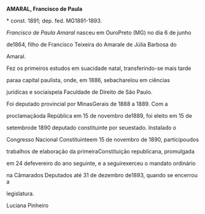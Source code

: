 **AMARAL, Francisco de Paula**



\* const. 1891; dep. fed. MG1891-1893.



*Francisco de Paula Amaral* nasceu em OuroPreto (MG) no dia 6 de junho

de1864, filho de Francisco Teixeira do Amarale de Júlia Barbosa do

Amaral.



Fez os primeiros estudos em suacidade natal, transferindo-se mais tarde

paraa capital paulista, onde, em 1886, sebacharelou em ciências

jurídicas e sociaispela Faculdade de Direito de São Paulo.



Foi deputado provincial por MinasGerais de 1888 a 1889. Com a

proclamaçãoda República em 15 de novembro de1889, foi eleito em 15 de

setembrode 1890 deputado constituinte por seuestado. Instalado o

Congresso Nacional Constituinteem 15 de novembro de 1890, participoudos

trabalhos de elaboração da primeiraConstituição republicana, promulgada

em 24 defevereiro do ano seguinte, e a seguirexerceu o mandato ordinário

na Câmarados Deputados até 31 de dezembro de1893, quando se encerrou a

legislatura.



Luciana Pinheiro



